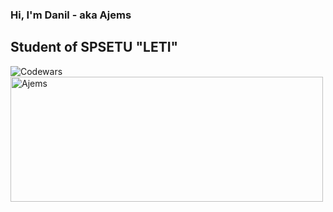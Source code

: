 ### Hi, I'm Danil - aka Ajems

## Student of SPSETU "LETI"

![Codewars](https://github.r2v.ch/codewars?user=Ajems&top_languages=true)
<img width="500" height="200" align = "top" src="https://github-readme-stats.vercel.app/api/top-langs?username=Ajems&show_icons=true&locale=en&layout=compact" alt="Ajems" />
